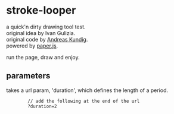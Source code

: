 # stroke-looper

a quick'n dirty drawing tool test.  
original idea by Ivan Gulizia.  
original code by [Andreas Kundig](https://github.com/andreaskundig).  
powered by [paper.js](http://paperjs.org/).  

run the page, draw and enjoy.  

## parameters

takes a url param, 'duration', which defines the length of a period.  

            // add the following at the end of the url
            ?duration=2 


